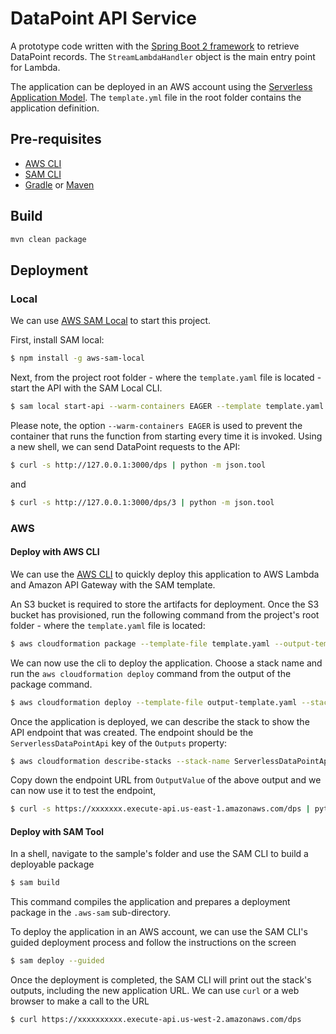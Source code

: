 # DataPoint API Service

A prototype code written with the [Spring Boot 2 framework](https://projects.spring.io/spring-boot/) to retrieve DataPoint records. The `StreamLambdaHandler` object is the main entry point for Lambda.

The application can be deployed in an AWS account using the [Serverless Application Model](https://github.com/awslabs/serverless-application-model). The `template.yml` file in the root folder contains the application definition.

## Pre-requisites

* [AWS CLI](https://aws.amazon.com/cli/)
* [SAM CLI](https://github.com/awslabs/aws-sam-cli)
* [Gradle](https://gradle.org/) or [Maven](https://maven.apache.org/)

## Build

```bash
mvn clean package
```

## Deployment

### Local

We can use [AWS SAM Local](https://github.com/awslabs/aws-sam-local) to start this project.

First, install SAM local:

```bash
$ npm install -g aws-sam-local
```

Next, from the project root folder - where the `template.yaml` file is located - start the API with the SAM Local CLI.

```bash
$ sam local start-api --warm-containers EAGER --template template.yaml
```

Please note, the option `--warm-containers EAGER` is used to prevent the container that runs the function from starting every time it is invoked.  Using a new shell, we can send DataPoint requests to the API:

```bash
$ curl -s http://127.0.0.1:3000/dps | python -m json.tool
```

and

```bash
$ curl -s http://127.0.0.1:3000/dps/3 | python -m json.tool
```

### AWS

#### Deploy with AWS CLI

We can use the [AWS CLI](https://aws.amazon.com/cli/) to quickly deploy this application to AWS Lambda and Amazon API Gateway with the SAM template.

An S3 bucket is required to store the artifacts for deployment. Once the S3 bucket has provisioned, run the following command from the project's root folder - where the `template.yaml` file is located:

```bash
$ aws cloudformation package --template-file template.yaml --output-template-file output-template.yaml --s3-bucket <THE S3 BUCKET NAME>
```

We can now use the cli to deploy the application. Choose a stack name and run the `aws cloudformation deploy` command from the output of the package command.
 
```bash
$ aws cloudformation deploy --template-file output-template.yaml --stack-name ServerlessDataPointApi --capabilities CAPABILITY_IAM
```

Once the application is deployed, we can describe the stack to show the API endpoint that was created. The endpoint should be the `ServerlessDataPointApi` key of the `Outputs` property:

```bash
$ aws cloudformation describe-stacks --stack-name ServerlessDataPointApi
```

Copy down the endpoint URL from `OutputValue` of the above output and we can now use it to test the endpoint,

```bash
$ curl -s https://xxxxxxx.execute-api.us-east-1.amazonaws.com/dps | python -m json.tool
```

#### Deploy with SAM Tool

In a shell, navigate to the sample's folder and use the SAM CLI to build a deployable package

```bash
$ sam build
```

This command compiles the application and prepares a deployment package in the `.aws-sam` sub-directory.

To deploy the application in an AWS account, we can use the SAM CLI's guided deployment process and follow the instructions on the screen

```bash
$ sam deploy --guided
```

Once the deployment is completed, the SAM CLI will print out the stack's outputs, including the new application URL. We can use `curl` or a web browser to make a call to the URL

```bash
$ curl https://xxxxxxxxxx.execute-api.us-west-2.amazonaws.com/dps
```